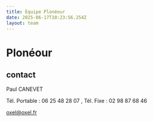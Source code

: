 ```yaml
---
title: Équipe Plonéour 
date: 2025-06-17T10:23:56.254Z
layout: team
---
```


# Plonéour 



## contact 

Paul CANEVET

Tél. Portable : 06 25 48 28 07 , Tél. Fixe : 02 98 87 68 46

oxel@oxel.fr

